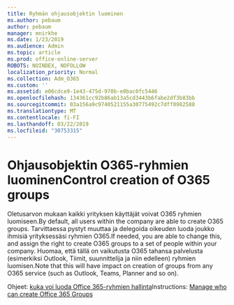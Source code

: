 ```yaml
---
title: Ryhmän ohjausobjektin luominen
ms.author: pebaum
author: pebaum
manager: mnirkhe
ms.date: 1/23/2019
ms.audience: Admin
ms.topic: article
ms.prod: office-online-server
ROBOTS: NOINDEX, NOFOLLOW
localization_priority: Normal
ms.collection: Adm_O365
ms.custom: ''
ms.assetid: e06cdce9-1e43-475d-970b-e0bac0fc5446
ms.openlocfilehash: 134361cc92b86ab13a5cd3443b6fabe2df3b83bb
ms.sourcegitcommit: 03a156a9c9740521155a30775492c7dff0982588
ms.translationtype: MT
ms.contentlocale: fi-FI
ms.lasthandoff: 03/22/2019
ms.locfileid: "30753315"
---
```

# <a name="control-creation-of-o365-groups"></a><span data-ttu-id="952b5-102">Ohjausobjektin O365-ryhmien luominen</span><span class="sxs-lookup"><span data-stu-id="952b5-102">Control creation of O365 groups</span></span>

<span data-ttu-id="952b5-103">Oletusarvon mukaan kaikki yrityksen käyttäjät voivat O365 ryhmien luomiseen.</span><span class="sxs-lookup"><span data-stu-id="952b5-103">By default, all users within the company are able to create O365 groups.</span></span> <span data-ttu-id="952b5-104">Tarvittaessa pystyt muuttaa ja delegoida oikeuden luoda joukko ihmisiä yrityksessäsi ryhmien O365.</span><span class="sxs-lookup"><span data-stu-id="952b5-104">If needed, you are able to change this, and assign the right to create O365 groups to a set of people within your company.</span></span> <span data-ttu-id="952b5-105">Huomaa, että tällä on vaikutusta O365 tahansa palvelusta (esimerkiksi Outlook, Tiimit, suunnittelija ja niin edelleen) ryhmien luomisen.</span><span class="sxs-lookup"><span data-stu-id="952b5-105">Note that this will have impact on creation of groups from any O365 service (such as Outlook, Teams, Planner and so on).</span></span>
  
<span data-ttu-id="952b5-106">Ohjeet: [kuka voi luoda Office 365-ryhmien hallinta](https://docs.microsoft.com/office365/admin/create-groups/manage-creation-of-groups)</span><span class="sxs-lookup"><span data-stu-id="952b5-106">Instructions: [Manage who can create Office 365 Groups](https://docs.microsoft.com/office365/admin/create-groups/manage-creation-of-groups)</span></span>
